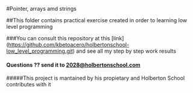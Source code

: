 #Pointer, arrays amd strings

##This folder contains practical exercise created in order to learning low level programming

###You can consult this repository at this [link] (https://github.com/kbetoacero/holbertonschool-low_level_programming.git) and see all my step by step work results

#### Questions ??  send it to 2028@holbertonschool.com

#####This project is mantained by his propietary and Holberton School contributes with it
